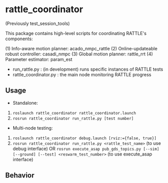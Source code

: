 # rattle_coordinator
 
(Previously test_session_tools)

This package contains high-level scripts for coordinating RATTLE's components:

(1) Info-aware motion planner: acado_nmpc_rattle
(2) Online-updateable robust controller: casadi_nmpc
(3) Global motion planner: rattle_rrt
(4) Parameter estimator: param_est

* run_rattle.py : (in development) runs specific instances of RATTLE tests
* rattle_coordinator.py : the main node monitoring RATTLE progress

## Usage

* Standalone:
1. `roslaunch rattle_coordinator rattle_coordinator.launch`
2. `rosrun rattle_coordinator run_rattle.py [test number]`

* Multi-node testing:
1. `roslaunch rattle_coordinator debug.launch [rviz:={false, true}]`
2. `rosrun rattle_coordinator run_rattle.py <rattle_test_name>` (to use debug interface) OR
`rosrun execute_asap pub_gds_topics.py [--sim] [--ground] [--test] <reswarm_test_number>` (to use execute_asap interface)

## Behavior


